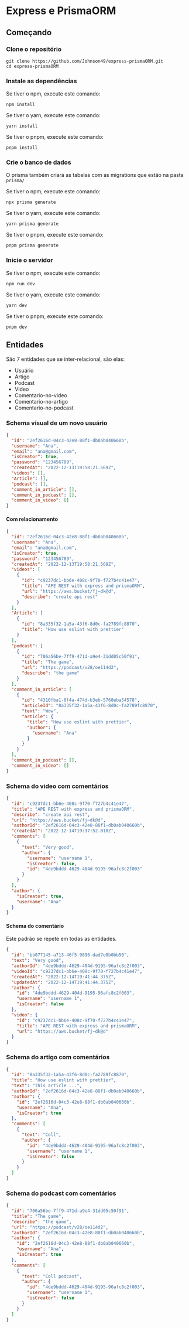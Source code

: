 # Express e PrismaORM

## Começando

### Clone o repositório

```shell
git clone https://github.com/Johnson49/express-prismaORM.git
cd express-prismaORM
```

### Instale as dependências

Se tiver o npm, execute este comando: 

```nodeJS
npm install 
```
Se tiver o yarn, execute este comando: 

```nodeJS
yarn install 
```
Se tiver o pnpm, execute este comando: 

```nodeJS
pnpm install
```

### Crie o banco de dados

O prisma também criará as tabelas com as migrations que estão na pasta `prisma/`

Se tiver o npm, execute este comando: 

```nodeJS
npx prisma generate 
```
Se tiver o yarn, execute este comando: 

```nodeJS
yarn prisma generate 
```
Se tiver o pnpm, execute este comando:

```nodeJS
pnpm prisma generate 
```

### Inicie o servidor

Se tiver o npm, execute este comando: 

```nodeJS
npm run dev 
```
Se tiver o yarn, execute este comando: 

```nodeJS
yarn dev 
```
Se tiver o pnpm, execute este comando: 

```nodeJS
pnpm dev
```

## Entidades

São 7 entidades que se inter-relacional, são elas:

- Usuário
- Artigo
- Podcast
- Video
- Comentario-no-video
- Comentario-no-artigo
- Comentario-no-podcast

### Schema visual de um novo usuário

```json
{
  "id": "2ef2616d-04c3-42e8-88f1-db0ab040660b",
  "username": "Ana",
  "email": "ana@gmail.com",
  "isCreator": true,
  "password": "123456789",
  "createdAt": "2022-12-13T19:58:21.569Z",
  "videos": [],
  "Article": [],
  "podcast": [],
  "comment_in_article": [],
  "comment_in_podcast": [],
  "comment_in_video": []
}
```

#### Com relacionamento

```json
{
  "id": "2ef2616d-04c3-42e8-88f1-db0ab040660b",
  "username": "Ana",
  "email": "ana@gmail.com",
  "isCreator": true,
  "password": "123456789",
  "createdAt": "2022-12-13T19:58:21.569Z",
  "videos": [
    {
      "id": "c9237dc1-bb6e-408c-9f70-f727b4c41e47",
      "title": "APE REST with express and prismaORM",
      "url": "https://aws.bucket/fj~dk@d",
      "describe": "create api rest"
    }
  ],
  "Article": [
    {
      "id": "8a335f32-1a5a-43f6-8d0c-fa2789fc8870",
      "title": "How use eslint with prettier"
    }
  ],
  "podcast": [
    {
      "id": "706a56be-7ff9-471d-a9e4-31dd05c50f91",
      "title": "The game",
      "url": "https://podcast/v28/oe114d2",
      "describe": "the game"
    }
  ],
  "comment_in_article": [
    {
      "id": "4310fba1-0f4a-474d-b3eb-5768eba54578",
      "articleId": "8a335f32-1a5a-43f6-8d0c-fa2789fc8870",
      "text": "Wow",
      "article": {
        "title": "How use eslint with prettier",
        "author": {
          "username": "Ana"
        }
      }
    }
  ],
  "comment_in_podcast": [],
  "comment_in_video": []
}
```

### Schema do video com comentários

```json
{
  "id": "c9237dc1-bb6e-408c-9f70-f727b4c41e47",
  "title": "APE REST with express and prismaORM",
  "describe": "create api rest",
  "url": "https://aws.bucket/fj~dk@d",
  "authorId": "2ef2616d-04c3-42e8-88f1-db0ab040660b",
  "createdAt": "2022-12-14T19:37:52.018Z",
  "comments": [
    {
      "text": "Very good",
      "author": {
        "username": "username 1",
        "isCreator": false,
        "id": "4de9bddd-4629-404d-9195-96afc8c2f003"
      }
    }
  ],
  "author": {
    "isCreator": true,
    "username": "Ana"
  }
}
```

#### Schema do comentário

Este padrão se repete em todas as entidades.

```json
{
  "id": "bb077145-a713-46f5-9896-dad7e0b0bb50",
  "text": "Very good",
  "authorId": "4de9bddd-4629-404d-9195-96afc8c2f003",
  "videoId": "c9237dc1-bb6e-408c-9f70-f727b4c41e47",
  "createdAt": "2022-12-14T19:41:44.375Z",
  "updatedAt": "2022-12-14T19:41:44.375Z",
  "author": {
    "id": "4de9bddd-4629-404d-9195-96afc8c2f003",
    "username": "username 1",
    "isCreator": false
  },
  "video": {
    "id": "c9237dc1-bb6e-408c-9f70-f727b4c41e47",
    "title": "APE REST with express and prismaORM",
    "url": "https://aws.bucket/fj~dk@d"
  }
}
```

### Schema do artigo com comentários

```json
{
  "id": "8a335f32-1a5a-43f6-8d0c-fa2789fc8870",
  "title": "How use eslint with prettier",
  "text": "This article ...",
  "authorId": "2ef2616d-04c3-42e8-88f1-db0ab040660b",
  "author": {
    "id": "2ef2616d-04c3-42e8-88f1-db0ab040660b",
    "username": "Ana",
    "isCreator": true
  },
  "comments": [
    {
      "text": "Coll",
      "author": {
        "id": "4de9bddd-4629-404d-9195-96afc8c2f003",
        "username": "username 1",
        "isCreator": false
      }
    }
  ]
}
```

### Schema do podcast com comentários

```json
{
  "id": "706a56be-7ff9-471d-a9e4-31dd05c50f91",
  "title": "The game",
  "describe": "the game",
  "url": "https://podcast/v28/oe114d2",
  "authorId": "2ef2616d-04c3-42e8-88f1-db0ab040660b",
  "author": {
    "id": "2ef2616d-04c3-42e8-88f1-db0ab040660b",
    "username": "Ana",
    "isCreator": true
  },
  "comments": [
    {
      "text": "Coll podcast",
      "author": {
        "id": "4de9bddd-4629-404d-9195-96afc8c2f003",
        "username": "username 1",
        "isCreator": false
      }
    }
  ]
}
```

